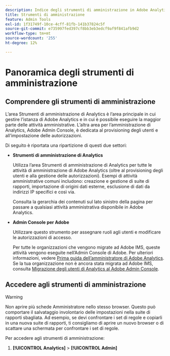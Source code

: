 ```yaml
---
description: Indice degli strumenti di amministrazione in Adobe Analytics.
title: Strumenti di amministrazione
feature: Admin Tools
exl-id: 1f31749f-10ce-4cff-81fb-141b37824c5f
source-git-commit: e735997fed397cf8bb3eb3edcf9af9f841afb9d2
workflow-type: tm+mt
source-wordcount: '255'
ht-degree: 12%

---
```


# Panoramica degli strumenti di amministrazione

## Comprendere gli strumenti di amministrazione

L’area Strumenti di amministrazione di Analytics è l’area principale in cui gestire l’istanza di Adobe Analytics e in cui è possibile eseguire la maggior parte delle attività amministrative. L’altra area per l’amministrazione di Analytics, Adobe Admin Console, è dedicata al provisioning degli utenti e all’impostazione delle autorizzazioni.

Di seguito è riportata una ripartizione di questi due settori:

* **Strumenti di amministrazione di Analytics**

   Utilizza l’area Strumenti di amministrazione di Analytics per tutte le attività di amministrazione di Adobe Analytics (oltre al provisioning degli utenti e alla gestione delle autorizzazioni). Esempi di attività amministrative comuni includono: creazione e gestione di suite di rapporti, importazione di origini dati esterne, esclusione di dati da indirizzi IP specifici e così via.

   Consulta la gerarchia dei contenuti sul lato sinistro della pagina per passare a qualsiasi attività amministrativa disponibile in Adobe Analytics.

* **Admin Console per Adobe**

   Utilizzare questo strumento per assegnare ruoli agli utenti e modificare le autorizzazioni di accesso.

   Per tutte le organizzazioni che vengono migrate ad Adobe IMS, queste attività vengono eseguite nell’Admin Console di Adobe. Per ulteriori informazioni, vedere [Prima guida dell’amministratore di Adobe Analytics](/help/admin/admin-console/first-admin-guide.md). Se la tua organizzazione non è ancora stata migrata ad Adobe IMS, consulta [Migrazione degli utenti di Analytics al Adobe Admin Console](/help/admin/admin/user-management2/user-migration/c-migration-tool.md).

## Accedere agli strumenti di amministrazione

>[!WARNING]
>
>Non aprire più schede Amministratore nello stesso browser. Questo può comportare il salvataggio involontario delle impostazioni nella suite di rapporti sbagliata. Ad esempio, se devi confrontare i set di regole e copiarli in una nuova suite di rapporti, ti consigliamo di aprire un nuovo browser o di scattare una schermata per confrontare i set di regole.

Per accedere agli strumenti di amministrazione:

1. **[!UICONTROL Analytics]** > **[!UICONTROL Admin]**
